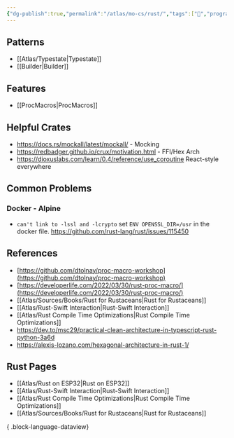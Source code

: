 ```yaml
---
{"dg-publish":true,"permalink":"/atlas/mo-cs/rust/","tags":["📍","programming"],"updated":"2024-10-29T18:00:13.600-07:00"}
---
```


## Patterns

- [[Atlas/Typestate\|Typestate]]
- [[Builder\|Builder]]

## Features

- [[ProcMacros\|ProcMacros]]

## Helpful Crates

- https://docs.rs/mockall/latest/mockall/ - Mocking
- https://redbadger.github.io/crux/motivation.html - FFI/Hex Arch
- https://dioxuslabs.com/learn/0.4/reference/use_coroutine React-style everywhere

## Common Problems

### Docker - Alpine

- `can't link to -lssl and -lcrypto` set `ENV OPENSSL_DIR=/usr` in the docker file. https://github.com/rust-lang/rust/issues/115450
 
## References

- [https://github.com/dtolnay/proc-macro-workshop](https://github.com/dtolnay/proc-macro-workshop)
- [https://developerlife.com/2022/03/30/rust-proc-macro/](https://developerlife.com/2022/03/30/rust-proc-macro/)
- [[Atlas/Sources/Books/Rust for Rustaceans\|Rust for Rustaceans]]
- [[Atlas/Rust-Swift Interaction\|Rust-Swift Interaction]]
- [[Atlas/Rust Compile Time Optimizations\|Rust Compile Time Optimizations]]
- https://dev.to/msc29/practical-clean-architecture-in-typescript-rust-python-3a6d
- https://alexis-lozano.com/hexagonal-architecture-in-rust-1/

## Rust Pages
- [[Atlas/Rust on ESP32\|Rust on ESP32]]
- [[Atlas/Rust-Swift Interaction\|Rust-Swift Interaction]]
- [[Atlas/Rust Compile Time Optimizations\|Rust Compile Time Optimizations]]
- [[Atlas/Sources/Books/Rust for Rustaceans\|Rust for Rustaceans]]

{ .block-language-dataview}